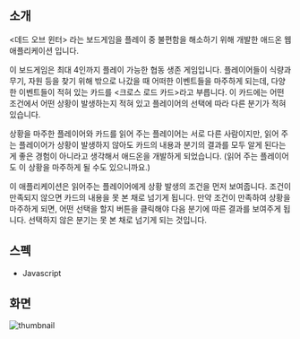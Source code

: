 ## 소개

<데드 오브 윈터> 라는 보드게임을 플레이 중 불편함을 해소하기 위해 개발한 애드온 웹 애플리케이션 입니다. 

이 보드게임은 최대 4인까지 플레이 가능한 협동 생존 게임입니다. 플레이어들이 식량과 무기, 자원 등을 찾기 위해 밖으로 나갔을 때 어떠한 이벤트들을 마주하게 되는데, 다양한 이벤트들이 적혀 있는 카드를 <크로스 로드 카드>라고 부릅니다. 이 카드에는 어떤 조건에서 어떤 상황이 발생하는지 적혀 있고 플레이어의 선택에 따라 다른 분기가 적혀 있습니다. 

상황을 마주한 플레이어와 카드를 읽어 주는 플레이어는 서로 다른 사람이지만, 읽어 주는 플레이어가 상황이 발생하지 않아도 카드의 내용과 분기의 결과를 모두 알게 된다는 게 좋은 경험이 아니라고 생각해서 애드온을 개발하게 되었습니다. (읽어 주는 플레이어도 이 상황을 마주하게 될 수도 있으니까요.)

이 애플리케이션은 읽어주는 플레이어에게 상황 발생의 조건을 먼저 보여줍니다. 조건이 만족되지 않으면 카드의 내용을 못 본 채로 넘기게 됩니다. 만약 조건이 만족하여 상황을 마주하게 되면, 어떤 선택을 할지 버튼을 클릭해야 다음 분기에 따른 결과를 보여주게 됩니다. 선택하지 않은 분기는 못 본 채로 넘기게 되는 것입니다.

## 스펙

- Javascript

## 화면

![thumbnail](https://johnyworld2019.s3.ap-northeast-2.amazonaws.com/images/resume/dow.png)